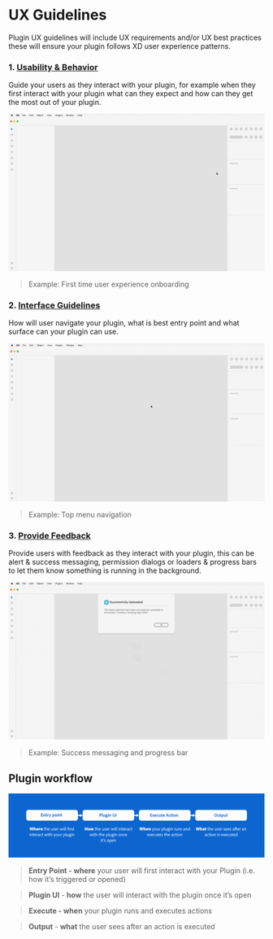 # UX Guidelines

Plugin UX guidelines will include UX requirements and/or UX best practices these will ensure your plugin follows XD user experience patterns. 

### 1. **[Usability & Behavior](Usability_Behavior.md)**

Guide your users as they interact with your plugin, for example when they first interact with your plugin what can they expect and how can they get the most out of your plugin. 

![Onboarding gif](../ux_images/Onboarding.gif)

> Example: First time user experience onboarding

### 2. **[Interface Guidelines](Interface_Guidelines.md)**

How will user navigate your plugin, what is best entry point and what surface can your plugin can use.

![Navigation gif](../ux_images/Navigation.gif)

> Example: Top menu navigation 

### 3. **[Provide Feedback](Provide_Feedback.md)**

Provide users with feedback as they interact with your plugin, this can be alert & success messaging, permission dialogs or loaders & progress bars to let them know something is running in the background. 

![Provide feedback gif](../ux_images/Feedback.gif)

> Example: Success messaging and progress bar


## Plugin workflow

![A plugin workflow](../ux_images/Pluginworkflow.png)

> **Entry Point - where** your user will first interact with your Plugin (i.e. how it’s triggered or opened)

> **Plugin UI** - **how** the user will interact with the plugin once it’s open

> **Execute - when** your plugin runs and executes actions

> **Output** - **what** the user sees after an action is executed


